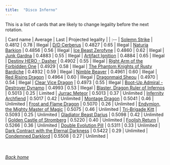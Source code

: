 ```yaml
---
title:  "Disco Inferno"
---
```


This is a list of cards that are likely to change legality before the next rotation.

| Card name | Average | Last | Projected legality |
| :-- |
[Solemn Strike](https://db.ygoprodeck.com/card/?search=Solemn%20Strike) | 0.4812 | 0.78 | Illegal |
[D/D Cerberus](https://db.ygoprodeck.com/card/?search=D/D%20Cerberus) | 0.4827 | 0.65 | Illegal |
[Naturia Barkion](https://db.ygoprodeck.com/card/?search=Naturia%20Barkion) | 0.4856 | 0.56 | Illegal |
[Ice Beast Zerofyne](https://db.ygoprodeck.com/card/?search=Ice%20Beast%20Zerofyne) | 0.4860 | 0.62 | Illegal |
[Junk Gardna](https://db.ygoprodeck.com/card/?search=Junk%20Gardna) | 0.4883 | 0.55 | Illegal |
[Artifact Ignition](https://db.ygoprodeck.com/card/?search=Artifact%20Ignition) | 0.4884 | 0.65 | Illegal |
[Destiny HERO - Dasher](https://db.ygoprodeck.com/card/?search=Destiny%20HERO%20-%20Dasher) | 0.4902 | 0.55 | Illegal |
[Right Arm of the Forbidden One](https://db.ygoprodeck.com/card/?search=Right%20Arm%20of%20the%20Forbidden%20One) | 0.4929 | 0.58 | Illegal |
[The Phantom Knights of Rusty Bardiche](https://db.ygoprodeck.com/card/?search=The%20Phantom%20Knights%20of%20Rusty%20Bardiche) | 0.4932 | 0.59 | Illegal |
[Nimble Beaver](https://db.ygoprodeck.com/card/?search=Nimble%20Beaver) | 0.4961 | 0.60 | Illegal |
[Red Rising Dragon](https://db.ygoprodeck.com/card/?search=Red%20Rising%20Dragon) | 0.4964 | 0.60 | Illegal |
[Dragonmaid Sheou](https://db.ygoprodeck.com/card/?search=Dragonmaid%20Sheou) | 0.4970 | 0.54 | Illegal |
[Clear Vice Dragon](https://db.ygoprodeck.com/card/?search=Clear%20Vice%20Dragon) | 0.4973 | 0.55 | Illegal |
[Boot-Up Admiral - Destroyer Dynamo](https://db.ygoprodeck.com/card/?search=Boot-Up%20Admiral%20-%20Destroyer%20Dynamo) | 0.4993 | 0.53 | Illegal |
[Blaster, Dragon Ruler of Infernos](https://db.ygoprodeck.com/card/?search=Blaster,%20Dragon%20Ruler%20of%20Infernos) | 0.5013 | 0.25 | Limited |
[Jurrac Meteor](https://db.ygoprodeck.com/card/?search=Jurrac%20Meteor) | 0.5013 | 0.37 | Unlimited |
[Infernity Archfiend](https://db.ygoprodeck.com/card/?search=Infernity%20Archfiend) | 0.5017 | 0.42 | Unlimited |
[Montage Dragon](https://db.ygoprodeck.com/card/?search=Montage%20Dragon) | 0.5041 | 0.46 | Unlimited |
[Frost and Flame Dragon](https://db.ygoprodeck.com/card/?search=Frost%20and%20Flame%20Dragon) | 0.5070 | 0.26 | Unlimited |
[Endymion, the Mighty Master of Magic](https://db.ygoprodeck.com/card/?search=Endymion,%20the%20Mighty%20Master%20of%20Magic) | 0.5075 | 0.46 | Unlimited |
[Tri-Brigade Kitt](https://db.ygoprodeck.com/card/?search=Tri-Brigade%20Kitt) | 0.5093 | 0.25 | Unlimited |
[Gladiator Beast Darius](https://db.ygoprodeck.com/card/?search=Gladiator%20Beast%20Darius) | 0.5098 | 0.42 | Unlimited |
[Golden Castle of Stromberg](https://db.ygoprodeck.com/card/?search=Golden%20Castle%20of%20Stromberg) | 0.5220 | 0.40 | Unlimited |
[Foolish Return](https://db.ygoprodeck.com/card/?search=Foolish%20Return) | 0.5266 | 0.36 | Unlimited |
[Double Evolution Pill](https://db.ygoprodeck.com/card/?search=Double%20Evolution%20Pill) | 0.5311 | 0.33 | Unlimited |
[Dark Contract with the Eternal Darkness](https://db.ygoprodeck.com/card/?search=Dark%20Contract%20with%20the%20Eternal%20Darkness) | 0.5422 | 0.29 | Unlimited |
[Condemned Darklord](https://db.ygoprodeck.com/card/?search=Condemned%20Darklord) | 0.5508 | 0.27 | Unlimited |

<br>

###### [Back home](index)